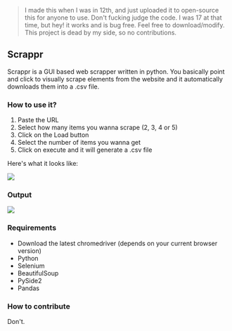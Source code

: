 > I made this when I was in 12th, and just uploaded it to open-source this for anyone to use. Don't fucking judge the code. I was 17 at that time, but hey! it works and is bug free. Feel free to download/modify. This project is dead by my side, so no contributions. 

## Scrappr

Scrappr is a GUI based web scrapper written in python. You basically point and click to visually scrape elements from the website and it automatically downloads them into a .csv file.

### How to use it?

1.  Paste the URL
2.  Select how many items you wanna scrape (2, 3, 4 or 5)
3.  Click on the Load button
4.  Select the number of items you wanna get
5.  Click on execute and it will generate a .csv file

Here's what it looks like:

![](https://33333.cdn.cke-cs.com/kSW7V9NHUXugvhoQeFaf/images/8d84268fa4d9404b06a18f340b17497b1d7dd3b2b8330541.png)

### Output

![](https://33333.cdn.cke-cs.com/kSW7V9NHUXugvhoQeFaf/images/93acb2ddb835a648c9ad7e19706967fa04077707a321af22.png)

### Requirements

*   Download the latest chromedriver (depends on your current browser version)
*   Python
*   Selenium
*   BeautifulSoup
*   PySide2
*   Pandas

### How to contribute

Don't.
